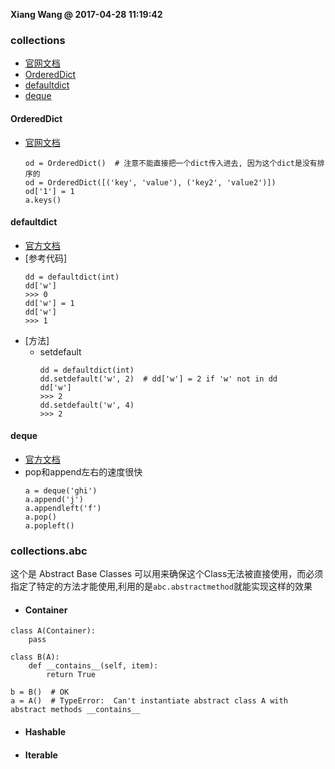 **Xiang Wang @ 2017-04-28 11:19:42**

### collections
* [官网文档](https://docs.python.org/3/library/collections.html#module-collections)
* [OrderedDict](#OrderedDict)
* [defaultdict](#defaultdict)
* [deque](#deque)


#### OrderedDict
* [官网文档](https://docs.python.org/3/library/collections.html#ordereddict-objects)
    ```
    od = OrderedDict()  # 注意不能直接把一个dict传入进去, 因为这个dict是没有排序的
    od = OrderedDict([('key', 'value'), ('key2', 'value2')])
    od['1'] = 1
    a.keys()
    ```


#### defaultdict
* [官方文档](https://docs.python.org/3/library/collections.html#collections.defaultdict)
* [参考代码]
    ```
    dd = defaultdict(int)
    dd['w']
    >>> 0
    dd['w'] = 1
    dd['w']
    >>> 1
    ```
* [方法]
    * setdefault
        ```
        dd = defaultdict(int)
        dd.setdefault('w', 2)  # dd['w'] = 2 if 'w' not in dd
        dd['w']
        >>> 2
        dd.setdefault('w', 4)
        >>> 2
        ```

#### deque
* [官方文档](https://docs.python.org/3/library/collections.html#collections.deque)
* pop和append左右的速度很快
    ```
    a = deque('ghi')
    a.append('j')
    a.appendleft('f')
    a.pop()
    a.popleft()
    ```


### collections.abc
这个是 Abstract Base Classes 可以用来确保这个Class无法被直接使用，而必须指定了特定的方法才能使用,利用的是`abc.abstractmethod`就能实现这样的效果

* #### Container

```
class A(Container):
    pass

class B(A):
    def __contains__(self, item):
        return True

b = B()  # OK
a = A()  # TypeError:  Can't instantiate abstract class A with abstract methods __contains__
```
* #### Hashable
* #### Iterable
